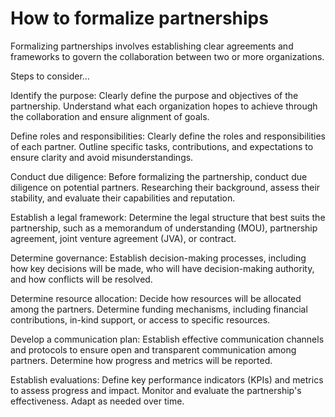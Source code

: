 # How to formalize partnerships

Formalizing partnerships involves establishing clear agreements and frameworks to govern the collaboration between two or more organizations. 

Steps to consider…

Identify the purpose: Clearly define the purpose and objectives of the partnership. Understand what each organization hopes to achieve through the collaboration and ensure alignment of goals.

Define roles and responsibilities: Clearly define the roles and responsibilities of each partner. Outline specific tasks, contributions, and expectations to ensure clarity and avoid misunderstandings.

Conduct due diligence: Before formalizing the partnership, conduct due diligence on potential partners. Researching their background, assess their stability, and evaluate their capabilities and reputation.

Establish a legal framework: Determine the legal structure that best suits the partnership, such as a memorandum of understanding (MOU), partnership agreement, joint venture agreement (JVA), or contract.

Determine governance: Establish decision-making processes, including how key decisions will be made, who will have decision-making authority, and how conflicts will be resolved.

Determine resource allocation: Decide how resources will be allocated among the partners. Determine funding mechanisms, including financial contributions, in-kind support, or access to specific resources.

Develop a communication plan: Establish effective communication channels and protocols to ensure open and transparent communication among partners. Determine how progress and metrics will be reported.

Establish evaluations: Define key performance indicators (KPIs) and metrics to assess progress and impact. Monitor and evaluate the partnership's effectiveness. Adapt as needed over time.
